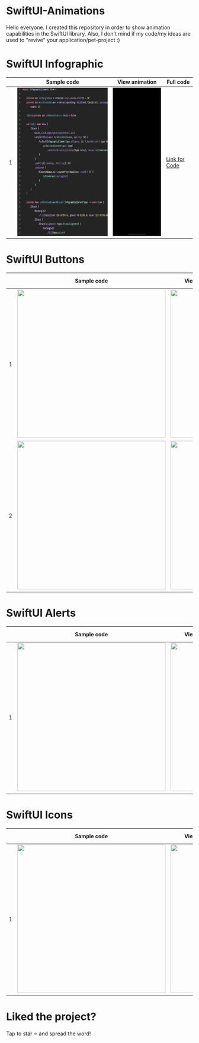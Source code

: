 # SwiftUI-Animations

Hello everyone. I created this repository in order to show animation capabilities in the SwiftUI library. Also, I don't mind if my code/my ideas are used to "revive" your application/pet-project :)

# SwiftUI Infographic
|   | Sample code  | View animation | Full code |
|-- | ------------- | ------------- | --------- |
| 1 | <img src="https://github.com/PollyVern/SwiftUI-Animations/blob/main/InfographicAnimations/InfographicElement/InfographicElementCode.png" height="400" width="400">  |<img src="https://github.com/PollyVern/SwiftUI-Animations/blob/main/InfographicAnimations/InfographicElement/InfographicElement.gif" height="400" width="180">|[Link for Code](https://github.com/PollyVern/SwiftUI-Animations/tree/main/InfographicAnimations/InfographicElement)|

# SwiftUI Buttons

|   | Sample code  | View animation | Full code |
|-- | ------------- | ------------- | --------- |
| 1 | <img src="https://github.com/PollyVern/ContentForRepositories/blob/main/SwiftUIAnimations/SliderButtonSampleCode.png" height="400" width="400">  |<img src="https://github.com/PollyVern/ContentForRepositories/blob/main/SwiftUIAnimations/SliderButton.gif" height="400" width="180">|[Link for Code](https://github.com/PollyVern/SwiftUI-Animations/blob/main/ButtonAnimations/SliderButton.swift)|
| 2 | <img src="https://github.com/PollyVern/ContentForRepositories/blob/main/SwiftUIAnimations/PreloaderButtonCode.png" height="400" width="400">  |<img src="https://github.com/PollyVern/ContentForRepositories/blob/main/SwiftUIAnimations/PreloaderButtonAnimation.gif" height="400" width="180">|[Link for Code](https://github.com/PollyVern/SwiftUI-Animations/blob/main/ButtonAnimations/PreloaderButton.swift)|


# SwiftUI Alerts
|   | Sample code  | View animation | Full code |
|-- | ------------- | ------------- | --------- |
| 1 | <img src="https://github.com/PollyVern/ContentForRepositories/blob/main/SwiftUIAnimations/AlertSheetCode.png" height="400" width="400">  |<img src="https://github.com/PollyVern/ContentForRepositories/blob/main/SwiftUIAnimations/AlertSheetAnimation.gif" height="400" width="180">|[Link for Code](https://github.com/PollyVern/SwiftUI-Animations/blob/main/AlertAnimations/AlertSheet.swift)|

# SwiftUI Icons

|   | Sample code  | View animation | Full code |
|-- | ------------- | ------------- | --------- |
| 1 | <img src="https://github.com/PollyVern/ContentForRepositories/blob/main/SwiftUIAnimations/PhotoAppIOSCode.png" height="400" width="400">  |<img src="https://github.com/PollyVern/ContentForRepositories/blob/main/SwiftUIAnimations/PhotoAppIOS.gif" height="400" width="180">|[Link for Code](https://github.com/PollyVern/SwiftUI-Animations/blob/main/IconsAnimations/PhotoAppIOS.swift)|

# Liked the project?
Tap to star ⭐️ and spread the word!
